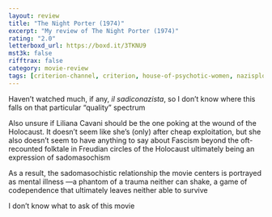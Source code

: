 ```yaml
---
layout: review
title: "The Night Porter (1974)"
excerpt: "My review of The Night Porter (1974)"
rating: "2.0"
letterboxd_url: https://boxd.it/3TKNU9
mst3k: false
rifftrax: false
category: movie-review
tags: [criterion-channel, criterion, house-of-psychotic-women, nazisploitation]
---
```


Haven’t watched much, if any, <i>il sadiconazista</i>, so I don’t know where this falls on that particular “quality” spectrum

Also unsure if Liliana Cavani should be the one poking at the wound of the Holocaust. It doesn’t seem like she’s (only) after cheap exploitation, but she also doesn’t seem to have anything to say about Fascism beyond the oft-recounted folktale in Freudian circles of the Holocaust ultimately being an expression of sadomasochism

As a result, the sadomasochistic relationship the movie centers is portrayed as mental illness —a phantom of a trauma neither can shake, a game of codependence that ultimately leaves neither able to survive

I don’t know what to ask of this movie
